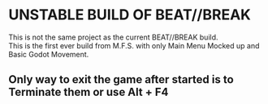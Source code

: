 # UNSTABLE BUILD OF BEAT//BREAK
This is not the same project as the current BEAT//BREAK build.\
This is the first ever build from M.F.S. with only Main Menu Mocked up and Basic Godot Movement.

## Only way to exit the game after started is to Terminate them or use Alt + F4
